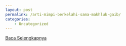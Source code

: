 ```yaml
---
layout: post
permalink: /arti-mimpi-berkelahi-sama-makhluk-gaib/
categories:
    - Uncategorized
---
```


[Baca Selengkapnya](/03)